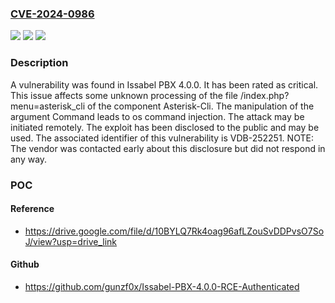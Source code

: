 ### [CVE-2024-0986](https://cve.mitre.org/cgi-bin/cvename.cgi?name=CVE-2024-0986)
![](https://img.shields.io/static/v1?label=Product&message=PBX&color=blue)
![](https://img.shields.io/static/v1?label=Version&message=%3D%204.0.0%20&color=brighgreen)
![](https://img.shields.io/static/v1?label=Vulnerability&message=CWE-78%20OS%20Command%20Injection&color=brighgreen)

### Description

A vulnerability was found in Issabel PBX 4.0.0. It has been rated as critical. This issue affects some unknown processing of the file /index.php?menu=asterisk_cli of the component Asterisk-Cli. The manipulation of the argument Command leads to os command injection. The attack may be initiated remotely. The exploit has been disclosed to the public and may be used. The associated identifier of this vulnerability is VDB-252251. NOTE: The vendor was contacted early about this disclosure but did not respond in any way.

### POC

#### Reference
- https://drive.google.com/file/d/10BYLQ7Rk4oag96afLZouSvDDPvsO7SoJ/view?usp=drive_link

#### Github
- https://github.com/gunzf0x/Issabel-PBX-4.0.0-RCE-Authenticated

